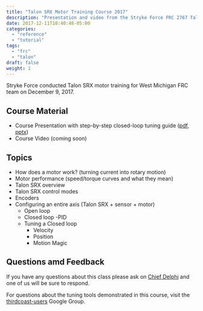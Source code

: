 ```yaml
---
title: "Talon SRX Motor Training Course 2017"
description: "Presentation and video from the Stryke Force FRC 2767 Talon SRX Motor Training Course on December 9, 2017"
date: 2017-12-11T10:40:48-05:00
categories:
  - "reference"
  - "tutorial"
tags:
  - "frc"
  - "talon"
draft: false
weight: 1
---
```

Stryke Force conducted Talon SRX motor training for West Michigan FRC team on December 9, 2017.

## Course Material

- Course Presentation with step-by-step closed-loop tuning guide ([pdf], [pptx])
- Course Video (coming soon)

## Topics

- How does a motor work? (turning current into rotary motion)
- Motor performance (speed/torque curves and what they mean)
- Talon SRX overview
- Talon SRX control modes
- Encoders
- Configuring an entire axis (Talon SRX + sensor + motor)
  - Open loop
  - Closed loop -PID
  - Tuning a Closed loop
    - Velocity
    - Position
    - Motion Magic

## Questions amd Feedback

If you have any questions about this class please ask on [Chief Delphi][cd] and one of us will be sure to respond.

For questions about the tuning tools demonstrated in this course, visit the [thirdcoast-users] Google Group.

[pdf]: /media/talon-training/Talon%20SRX%20Motor%20Training%20Course%202017.pdf
[pptx]: /media/talon-training/Talon%20SRX%20Motor%20Training%20Course%202017.pptx
[cd]: https://www.chiefdelphi.com/forums/portal.php
[thirdcoast-users]: https://groups.google.com/forum/#!forum/thirdcoast-users
